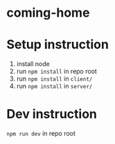 # coming-home

# Setup instruction

1. install node
2. run `npm install` in repo root
3. run `npm install` in `client/`
4. run `npm install` in `server/`

# Dev instruction

`npm run dev` in repo root
